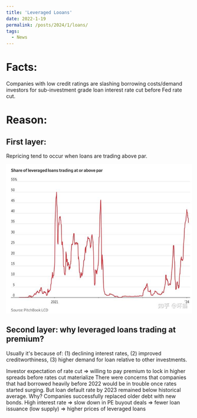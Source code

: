 ```yaml
---
title: 'Leveraged Looans'
date: 2022-1-19
permalink: /posts/2024/1/loans/
tags:
  - News
---
```


Facts:
===
Companies with low credit ratings are slashing borrowing costs/demand investors for sub-investment grade loan interest rate cut before Fed rate cut.

Reason:
===
First layer: 
---
Repricing tend to occur when loans are trading above par.

<center><img src="https://github.com/Raymond-Xrh/Raymond-Xrh.github.io/blob/a9dbf3140b4ebaf81381c02c009b4c2aa346e8b7/images/Leveraged-loan-trading.jpeg" alt="drawing" width="600"/></center>


Second layer: why leveraged loans trading at premium?
---

Usually it's because of: (1) declining interest rates, (2) improved creditworthiness, (3) higher demand for loan relative to other investments.

Investor expectation of rate cut => willing to pay premium to lock in higher spreads before rates cut materialize
There were concerns that companies that had borrowed heavily before 2022 would be in trouble once rates started surging. But loan default rate by 2023 remained below historical average. Why? Companies successfully replaced older debt with new bonds.
High interest rate => slow down in PE buyout deals => fewer loan issuance (low supply) => higher prices of leveraged loans
